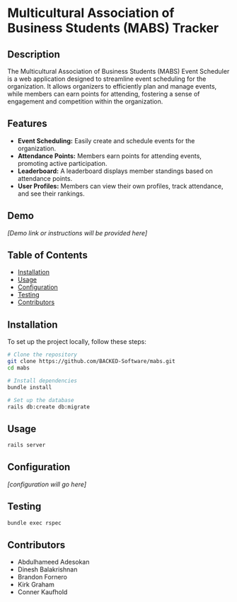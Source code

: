 # Multicultural Association of Business Students (MABS) Tracker

## Description

The Multicultural Association of Business Students (MABS) Event Scheduler is a web application designed to streamline event scheduling for the organization. It allows organizers to efficiently plan and manage events, while members can earn points for attending, fostering a sense of engagement and competition within the organization.

## Features

- **Event Scheduling:** Easily create and schedule events for the organization.
- **Attendance Points:** Members earn points for attending events, promoting active participation.
- **Leaderboard:** A leaderboard displays member standings based on attendance points.
- **User Profiles:** Members can view their own profiles, track attendance, and see their rankings.

## Demo

_[Demo link or instructions will be provided here]_

## Table of Contents

- [Installation](#installation)
- [Usage](#usage)
- [Configuration](#configuration)
- [Testing](#testing)
- [Contributors](#contributors)


## Installation
To set up the project locally, follow these steps:

```bash
# Clone the repository
git clone https://github.com/BACKED-Software/mabs.git
cd mabs

# Install dependencies
bundle install

# Set up the database
rails db:create db:migrate
```

## Usage
```bash
rails server
```

## Configuration

_[configuration will go here]_

## Testing
```bash
bundle exec rspec
```
## Contributors
 - Abdulhameed Adesokan
 - Dinesh Balakrishnan
 - Brandon Fornero
 - Kirk Graham
 - Conner Kaufhold

